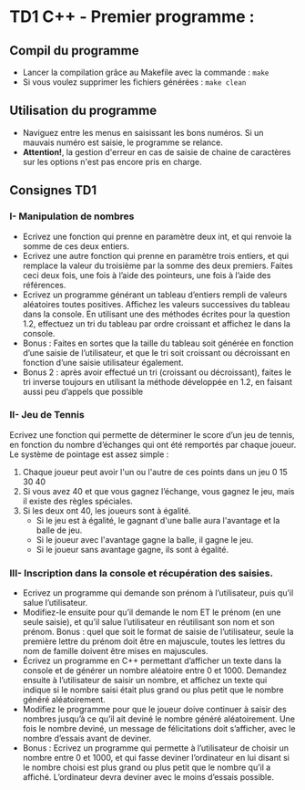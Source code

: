 # TD1 C++ - Premier programme :

## Compil du programme
- Lancer la compilation grâce au Makefile avec la commande : `make` 
- Si vous voulez supprimer les fichiers générées : `make clean`

## Utilisation du programme
- Naviguez entre les menus en saisissant les bons numéros. Si un mauvais numéro est saisie, le programme se relance.
- **Attention!**, la gestion d'erreur en cas de saisie de chaine de caractères sur les options n'est pas encore pris en charge.

## Consignes TD1

### I- Manipulation de nombres
- Ecrivez une fonction qui prenne en paramètre deux int, et qui renvoie la somme de ces
deux entiers.
- Ecrivez une autre fonction qui prenne en paramètre trois entiers, et qui remplace la
valeur du troisième par la somme des deux premiers. Faites ceci deux fois, une fois à
l’aide des pointeurs, une fois à l’aide des références.
- Ecrivez un programme générant un tableau d’entiers rempli de valeurs aléatoires toutes
positives.
Affichez les valeurs successives du tableau dans la console. En utilisant une des
méthodes écrites pour la question 1.2, effectuez un tri du tableau par ordre croissant et
affichez le dans la console.
- Bonus : Faites en sortes que la taille du tableau soit générée en fonction d’une saisie
de l’utilisateur, et que le tri soit croissant ou décroissant en fonction d’une saisie
utilisateur également.
- Bonus 2 : après avoir effectué un tri (croissant ou décroissant), faites le tri inverse
toujours en utilisant la méthode développée en 1.2, en faisant aussi peu d’appels que
possible

### II- Jeu de Tennis
Ecrivez une fonction qui permette de déterminer le score d’un jeu de tennis, en
fonction du nombre d’échanges qui ont été remportés par chaque joueur.
Le système de pointage est assez simple :
1. Chaque joueur peut avoir l'un ou l'autre de ces points dans un jeu 0 15 30 40
2. Si vous avez 40 et que vous gagnez l’échange, vous gagnez le jeu, mais il existe
des règles spéciales.
3. Si les deux ont 40, les joueurs sont à égalité.
    - Si le jeu est à égalité, le gagnant d'une balle aura l'avantage et la balle de jeu.
    - Si le joueur avec l'avantage gagne la balle, il gagne le jeu.
    - Si le joueur sans avantage gagne, ils sont à égalité.

### III- Inscription dans la console et récupération des saisies.
- Ecrivez un programme qui demande son prénom à l’utilisateur, puis qu’il salue
l’utilisateur.
- Modifiez-le ensuite pour qu’il demande le nom ET le prénom (en une seule saisie), et
qu’il salue l’utilisateur en réutilisant son nom et son prénom.
Bonus : quel que soit le format de saisie de l’utilisateur, seule la première lettre du
prénom doit être en majuscule, toutes les lettres du nom de famille doivent être mises
en majuscules.
- Écrivez un programme en C++ permettant d’afficher un texte dans la console et de
générer un nombre aléatoire entre 0 et 1000. Demandez ensuite à l’utilisateur de saisir
un nombre, et affichez un texte qui indique si le nombre saisi était plus grand ou plus
petit que le nombre généré aléatoirement.
- Modifiez le programme pour que le joueur doive continuer à saisir des nombres
jusqu’à ce qu’il ait deviné le nombre généré aléatoirement. Une fois le nombre deviné,
un message de félicitations doit s’afficher, avec le nombre d’essais avant de deviner.
- Bonus : Ecrivez un programme qui permette à l’utilisateur de choisir un nombre entre
0 et 1000, et qui fasse deviner l’ordinateur en lui disant si le nombre choisi est plus
grand ou plus petit que le nombre qu’il a affiché. L’ordinateur devra deviner avec le
moins d’essais possible.
